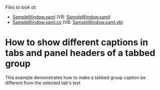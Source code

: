 <!-- default file list -->
*Files to look at*:

* [SampleWindow.xaml](./CS/DevExpressLayout/SampleWindow.xaml) (VB: [SampleWindow.xaml](./VB/DevExpressLayout/SampleWindow.xaml))
* [SampleWindow.xaml.cs](./CS/DevExpressLayout/SampleWindow.xaml.cs) (VB: [SampleWindow.xaml.vb](./VB/DevExpressLayout/SampleWindow.xaml.vb))
<!-- default file list end -->
# How to show different captions in tabs and panel headers of a tabbed group


<p>This example demonstrates how to make a tabbed group caption be different from the selected tab's text</p>

<br/>


